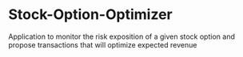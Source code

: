 # Stock-Option-Optimizer
Application to monitor the risk exposition of a given stock option and propose transactions that will optimize expected revenue
